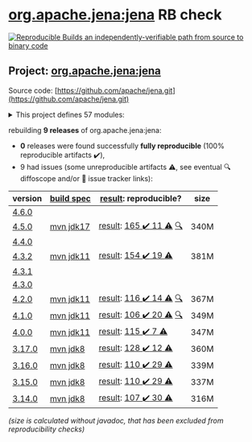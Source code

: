 [org.apache.jena:jena](https://search.maven.org/artifact/org.apache.jena/jena/) RB check
=======

[![Reproducible Builds](https://reproducible-builds.org/images/logos/rb.svg) an independently-verifiable path from source to binary code](https://reproducible-builds.org/)

## Project: [org.apache.jena:jena](https://search.maven.org/artifact/org.apache.jena/jena/)

Source code: [https://github.com/apache/jena.git](https://github.com/apache/jena.git)

<details><summary>This project defines 57 modules:</summary>

* [org.apache.jena:apache-jena](https://search.maven.org/artifact/org.apache.jena/apache-jena/)
* [org.apache.jena:apache-jena-fuseki](https://search.maven.org/artifact/org.apache.jena/apache-jena-fuseki/)
* [org.apache.jena:apache-jena-libs](https://search.maven.org/artifact/org.apache.jena/apache-jena-libs/)
* [org.apache.jena:apache-jena-osgi](https://search.maven.org/artifact/org.apache.jena/apache-jena-osgi/)
* [org.apache.jena:jena](https://search.maven.org/artifact/org.apache.jena/jena/)
* [org.apache.jena:jena-arq](https://search.maven.org/artifact/org.apache.jena/jena-arq/)
* [org.apache.jena:jena-base](https://search.maven.org/artifact/org.apache.jena/jena-base/)
* [org.apache.jena:jena-cmds](https://search.maven.org/artifact/org.apache.jena/jena-cmds/)
* [org.apache.jena:jena-commonsrdf](https://search.maven.org/artifact/org.apache.jena/jena-commonsrdf/)
* [org.apache.jena:jena-core](https://search.maven.org/artifact/org.apache.jena/jena-core/)
* [org.apache.jena:jena-db](https://search.maven.org/artifact/org.apache.jena/jena-db/)
* [org.apache.jena:jena-dboe-base](https://search.maven.org/artifact/org.apache.jena/jena-dboe-base/)
* [org.apache.jena:jena-dboe-index](https://search.maven.org/artifact/org.apache.jena/jena-dboe-index/)
* [org.apache.jena:jena-dboe-index-test](https://search.maven.org/artifact/org.apache.jena/jena-dboe-index-test/)
* [org.apache.jena:jena-dboe-storage](https://search.maven.org/artifact/org.apache.jena/jena-dboe-storage/)
* [org.apache.jena:jena-dboe-trans-data](https://search.maven.org/artifact/org.apache.jena/jena-dboe-trans-data/)
* [org.apache.jena:jena-dboe-transaction](https://search.maven.org/artifact/org.apache.jena/jena-dboe-transaction/)
* [org.apache.jena:jena-elephas](https://search.maven.org/artifact/org.apache.jena/jena-elephas/)
* [org.apache.jena:jena-elephas-common](https://search.maven.org/artifact/org.apache.jena/jena-elephas-common/)
* [org.apache.jena:jena-elephas-io](https://search.maven.org/artifact/org.apache.jena/jena-elephas-io/)
* [org.apache.jena:jena-elephas-mapreduce](https://search.maven.org/artifact/org.apache.jena/jena-elephas-mapreduce/)
* [org.apache.jena:jena-elephas-stats](https://search.maven.org/artifact/org.apache.jena/jena-elephas-stats/)
* [org.apache.jena:jena-examples](https://search.maven.org/artifact/org.apache.jena/jena-examples/)
* [org.apache.jena:jena-extras](https://search.maven.org/artifact/org.apache.jena/jena-extras/)
* [org.apache.jena:jena-fuseki](https://search.maven.org/artifact/org.apache.jena/jena-fuseki/)
* [org.apache.jena:jena-fuseki-access](https://search.maven.org/artifact/org.apache.jena/jena-fuseki-access/)
* [org.apache.jena:jena-fuseki-core](https://search.maven.org/artifact/org.apache.jena/jena-fuseki-core/)
* [org.apache.jena:jena-fuseki-docker](https://search.maven.org/artifact/org.apache.jena/jena-fuseki-docker/)
* [org.apache.jena:jena-fuseki-fulljar](https://search.maven.org/artifact/org.apache.jena/jena-fuseki-fulljar/)
* [org.apache.jena:jena-fuseki-geosparql](https://search.maven.org/artifact/org.apache.jena/jena-fuseki-geosparql/)
* [org.apache.jena:jena-fuseki-main](https://search.maven.org/artifact/org.apache.jena/jena-fuseki-main/)
* [org.apache.jena:jena-fuseki-server](https://search.maven.org/artifact/org.apache.jena/jena-fuseki-server/)
* [org.apache.jena:jena-fuseki-ui](https://search.maven.org/artifact/org.apache.jena/jena-fuseki-ui/)
* [org.apache.jena:jena-fuseki-war](https://search.maven.org/artifact/org.apache.jena/jena-fuseki-war/)
* [org.apache.jena:jena-fuseki-webapp](https://search.maven.org/artifact/org.apache.jena/jena-fuseki-webapp/)
* [org.apache.jena:jena-geosparql](https://search.maven.org/artifact/org.apache.jena/jena-geosparql/)
* [org.apache.jena:jena-integration-tests](https://search.maven.org/artifact/org.apache.jena/jena-integration-tests/)
* [org.apache.jena:jena-iri](https://search.maven.org/artifact/org.apache.jena/jena-iri/)
* [org.apache.jena:jena-jdbc](https://search.maven.org/artifact/org.apache.jena/jena-jdbc/)
* [org.apache.jena:jena-jdbc-core](https://search.maven.org/artifact/org.apache.jena/jena-jdbc-core/)
* [org.apache.jena:jena-jdbc-driver-bundle](https://search.maven.org/artifact/org.apache.jena/jena-jdbc-driver-bundle/)
* [org.apache.jena:jena-jdbc-driver-mem](https://search.maven.org/artifact/org.apache.jena/jena-jdbc-driver-mem/)
* [org.apache.jena:jena-jdbc-driver-remote](https://search.maven.org/artifact/org.apache.jena/jena-jdbc-driver-remote/)
* [org.apache.jena:jena-jdbc-driver-tdb](https://search.maven.org/artifact/org.apache.jena/jena-jdbc-driver-tdb/)
* [org.apache.jena:jena-osgi](https://search.maven.org/artifact/org.apache.jena/jena-osgi/)
* [org.apache.jena:jena-osgi-features](https://search.maven.org/artifact/org.apache.jena/jena-osgi-features/)
* [org.apache.jena:jena-permissions](https://search.maven.org/artifact/org.apache.jena/jena-permissions/)
* [org.apache.jena:jena-querybuilder](https://search.maven.org/artifact/org.apache.jena/jena-querybuilder/)
* [org.apache.jena:jena-rdfconnection](https://search.maven.org/artifact/org.apache.jena/jena-rdfconnection/)
* [org.apache.jena:jena-sdb](https://search.maven.org/artifact/org.apache.jena/jena-sdb/)
* [org.apache.jena:jena-shacl](https://search.maven.org/artifact/org.apache.jena/jena-shacl/)
* [org.apache.jena:jena-shaded-guava](https://search.maven.org/artifact/org.apache.jena/jena-shaded-guava/)
* [org.apache.jena:jena-shex](https://search.maven.org/artifact/org.apache.jena/jena-shex/)
* [org.apache.jena:jena-tdb](https://search.maven.org/artifact/org.apache.jena/jena-tdb/)
* [org.apache.jena:jena-tdb2](https://search.maven.org/artifact/org.apache.jena/jena-tdb2/)
* [org.apache.jena:jena-text](https://search.maven.org/artifact/org.apache.jena/jena-text/)
* [org.apache.jena:jena-text-es](https://search.maven.org/artifact/org.apache.jena/jena-text-es/)
</details>

rebuilding **9 releases** of org.apache.jena:jena:
- **0** releases were found successfully **fully reproducible** (100% reproducible artifacts :heavy_check_mark:),
- 9 had issues (some unreproducible artifacts :warning:, see eventual :mag: diffoscope and/or :memo: issue tracker links):

| version | [build spec](/BUILDSPEC.md) | [result](https://reproducible-builds.org/docs/jvm/): reproducible? | size |
| -- | --------- | ------ | -- |
| [4.6.0](https://search.maven.org/artifact/org.apache.jena/jena/4.6.0/pom) | | | |
| [4.5.0](https://search.maven.org/artifact/org.apache.jena/jena/4.5.0/pom) | [mvn jdk17](jena-4.5.0.buildspec) | [result](jena-4.5.0.buildinfo): [165 :heavy_check_mark:  11 :warning:](jena-4.5.0.buildcompare) [:mag:](jena-4.5.0.diffoscope) | 340M |
| [4.4.0](https://search.maven.org/artifact/org.apache.jena/jena/4.4.0/pom) | | | |
| [4.3.2](https://search.maven.org/artifact/org.apache.jena/jena/4.3.2/pom) | [mvn jdk11](jena-4.3.2.buildspec) | [result](jena-4.3.2.buildinfo): [154 :heavy_check_mark:  19 :warning:](jena-4.3.2.buildcompare) | 381M |
| [4.3.1](https://search.maven.org/artifact/org.apache.jena/jena/4.3.1/pom) | | | |
| [4.3.0](https://search.maven.org/artifact/org.apache.jena/jena/4.3.0/pom) | | | |
| [4.2.0](https://search.maven.org/artifact/org.apache.jena/jena/4.2.0/pom) | [mvn jdk11](jena-4.2.0.buildspec) | [result](jena-4.2.0.buildinfo): [116 :heavy_check_mark:  14 :warning:](jena-4.2.0.buildcompare) [:mag:](jena-4.2.0.diffoscope) | 367M |
| [4.1.0](https://search.maven.org/artifact/org.apache.jena/jena/4.1.0/pom) | [mvn jdk11](jena-4.1.0.buildspec) | [result](jena-4.1.0.buildinfo): [106 :heavy_check_mark:  20 :warning:](jena-4.1.0.buildcompare) [:mag:](jena-4.1.0.diffoscope) | 349M |
| [4.0.0](https://search.maven.org/artifact/org.apache.jena/jena/4.0.0/pom) | [mvn jdk11](jena-4.0.0.buildspec) | [result](jena-4.0.0.buildinfo): [115 :heavy_check_mark:  7 :warning:](jena-4.0.0.buildcompare) | 347M |
| [3.17.0](https://search.maven.org/artifact/org.apache.jena/jena/3.17.0/pom) | [mvn jdk8](jena-3.17.0.buildspec) | [result](jena-osgi-features-3.17.0.buildinfo): [128 :heavy_check_mark:  12 :warning:](jena-osgi-features-3.17.0.buildcompare) | 360M |
| [3.16.0](https://search.maven.org/artifact/org.apache.jena/jena/3.16.0/pom) | [mvn jdk8](jena-3.16.0.buildspec) | [result](jena-osgi-features-3.16.0.buildinfo): [110 :heavy_check_mark:  29 :warning:](jena-osgi-features-3.16.0.buildcompare) | 339M |
| [3.15.0](https://search.maven.org/artifact/org.apache.jena/jena/3.15.0/pom) | [mvn jdk8](jena-3.15.0.buildspec) | [result](jena-osgi-features-3.15.0.buildinfo): [110 :heavy_check_mark:  29 :warning:](jena-osgi-features-3.15.0.buildcompare) | 337M |
| [3.14.0](https://search.maven.org/artifact/org.apache.jena/jena/3.14.0/pom) | [mvn jdk8](jena-3.14.0.buildspec) | [result](jena-osgi-features-3.14.0.buildinfo): [107 :heavy_check_mark:  30 :warning:](jena-osgi-features-3.14.0.buildcompare) | 316M |

<i>(size is calculated without javadoc, that has been excluded from reproducibility checks)</i>
